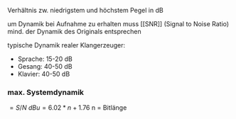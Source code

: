 Verhältnis zw. niedrigstem und höchstem Pegel in dB

um Dynamik bei Aufnahme zu erhalten muss [[SNR]] (Signal to Noise Ratio) mind. der Dynamik des Originals entsprechen

typische Dynamik realer Klangerzeuger:
- Sprache: 15-20 dB
- Gesang: 40-50 dB
- Klavier: 40-50 dB
### max. Systemdynamik
$= S/N\ dBu = 6.02 *n + 1.76$
n = Bitlänge
